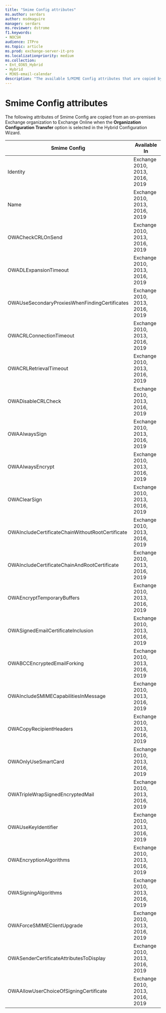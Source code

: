 ```yaml
---
title: "Smime Config attributes"
ms.author: serdars
author: msdmaguire
manager: serdars
ms.reviewer: dstrome
f1.keywords:
- NOCSH
audience: ITPro
ms.topic: article
ms.prod: exchange-server-it-pro
ms.localizationpriority: medium
ms.collection:
- Ent_O365_Hybrid
- Hybrid
- M365-email-calendar
description: "The available S/MIME Config attributes that are copied by the Hybrid Configuration Wizard from your on-premises organization to Exchange Online."
---
```


# Smime Config attributes

The following attributes of Smime Config are copied from an on-premises Exchange organization to Exchange Online when the **Organization Configuration Transfer** option is selected in the Hybrid Configuration Wizard.

|Smime Config|Available In|
|---|---|
|Identity|Exchange 2010, 2013, 2016, 2019|
|Name|Exchange 2010, 2013, 2016, 2019|
|OWACheckCRLOnSend|Exchange 2010, 2013, 2016, 2019|
|OWADLExpansionTimeout|Exchange 2010, 2013, 2016, 2019|
|OWAUseSecondaryProxiesWhenFindingCertificates|Exchange 2010, 2013, 2016, 2019|
|OWACRLConnectionTimeout|Exchange 2010, 2013, 2016, 2019|
|OWACRLRetrievalTimeout|Exchange 2010, 2013, 2016, 2019|
|OWADisableCRLCheck|Exchange 2010, 2013, 2016, 2019|
|OWAAlwaysSign|Exchange 2010, 2013, 2016, 2019|
|OWAAlwaysEncrypt|Exchange 2010, 2013, 2016, 2019|
|OWAClearSign|Exchange 2010, 2013, 2016, 2019|
|OWAIncludeCertificateChainWithoutRootCertificate|Exchange 2010, 2013, 2016, 2019|
|OWAIncludeCertificateChainAndRootCertificate|Exchange 2010, 2013, 2016, 2019|
|OWAEncryptTemporaryBuffers|Exchange 2010, 2013, 2016, 2019|
|OWASignedEmailCertificateInclusion|Exchange 2010, 2013, 2016, 2019|
|OWABCCEncryptedEmailForking|Exchange 2010, 2013, 2016, 2019|
|OWAIncludeSMIMECapabilitiesInMessage|Exchange 2010, 2013, 2016, 2019|
|OWACopyRecipientHeaders|Exchange 2010, 2013, 2016, 2019|
|OWAOnlyUseSmartCard|Exchange 2010, 2013, 2016, 2019|
|OWATripleWrapSignedEncryptedMail|Exchange 2010, 2013, 2016, 2019|
|OWAUseKeyIdentifier|Exchange 2010, 2013, 2016, 2019|
|OWAEncryptionAlgorithms|Exchange 2010, 2013, 2016, 2019|
|OWASigningAlgorithms|Exchange 2010, 2013, 2016, 2019|
|OWAForceSMIMEClientUpgrade|Exchange 2010, 2013, 2016, 2019|
|OWASenderCertificateAttributesToDisplay|Exchange 2010, 2013, 2016, 2019|
|OWAAllowUserChoiceOfSigningCertificate|Exchange 2010, 2013, 2016, 2019|
